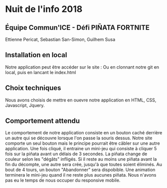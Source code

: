 # Nuit de l'info 2018
##  Équipe Commun'ICE - Défi PIÑATA FORTNITE
Ettienne Pericat, Sebastian San-Simon, Guilhem Susa 

## Installation en local
Notre application peut être accéder sur le site : 
Ou en clonnant notre git en local, puis en lancant le index.html

## Choix techniques
Nous avons choisis de mettre en ouevre notre application en HTML, CSS, Javascript, Jquery.

## Comportement attendu
Le comportement de notre application consiste en un bouton caché derrière un autre qui se découvre lorsque l'on passe la souris dessus.
Notre site comporte un seul bouton mais le principe pourrait être câbler sur une autre application.
Une fois cliqué, il entraine un mini-jeu qui consiste à cliquer 5 fois sur la piñata avant un délais de 3 secondes.
La piñata change de couleur selon les "dégâts" infligés.
Si il reste au moins une piñata avant la fin du décompte, une autre sera crée, jusqu'à que toutes soient éliminés.
Au bout de 4 tours, un bouton "Abandonner" sera dispobible.
Une animation terminera le mini-jeu quand il ne reste plus aucunes piñata.
Nous n'avons pas eu le temps de nous occuper du responsive mobile.
